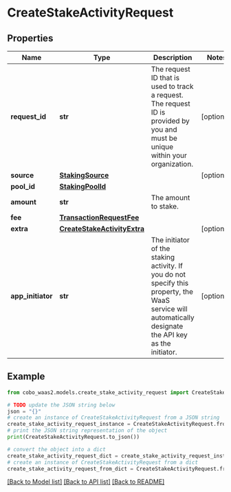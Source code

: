 # CreateStakeActivityRequest


## Properties

Name | Type | Description | Notes
------------ | ------------- | ------------- | -------------
**request_id** | **str** | The request ID that is used to track a request. The request ID is provided by you and must be unique within your organization. | [optional] 
**source** | [**StakingSource**](StakingSource.md) |  | [optional] 
**pool_id** | [**StakingPoolId**](StakingPoolId.md) |  | 
**amount** | **str** | The amount to stake. | 
**fee** | [**TransactionRequestFee**](TransactionRequestFee.md) |  | 
**extra** | [**CreateStakeActivityExtra**](CreateStakeActivityExtra.md) |  | [optional] 
**app_initiator** | **str** | The initiator of the staking activity. If you do not specify this property, the WaaS service will automatically designate the API key as the initiator. | [optional] 

## Example

```python
from cobo_waas2.models.create_stake_activity_request import CreateStakeActivityRequest

# TODO update the JSON string below
json = "{}"
# create an instance of CreateStakeActivityRequest from a JSON string
create_stake_activity_request_instance = CreateStakeActivityRequest.from_json(json)
# print the JSON string representation of the object
print(CreateStakeActivityRequest.to_json())

# convert the object into a dict
create_stake_activity_request_dict = create_stake_activity_request_instance.to_dict()
# create an instance of CreateStakeActivityRequest from a dict
create_stake_activity_request_from_dict = CreateStakeActivityRequest.from_dict(create_stake_activity_request_dict)
```
[[Back to Model list]](../README.md#documentation-for-models) [[Back to API list]](../README.md#documentation-for-api-endpoints) [[Back to README]](../README.md)



